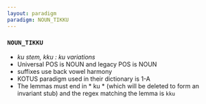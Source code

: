 ```yaml
---
layout: paradigm
paradigm: NOUN_TIKKU
---
```

### ` NOUN_TIKKU `

* _ku stem, kku : ku variations_
* Universal POS is NOUN and legacy POS is NOUN
* suffixes use back vowel harmony
* KOTUS paradigm used in their dictionary is 1-A
* The lemmas must end in * ku * (which will be deleted to form an invariant stub) and the regex matching the lemma is ` kku `

